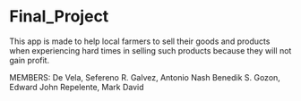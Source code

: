 # Final_Project
This app is made to help local farmers to sell their goods and products when experiencing 
hard times in selling such products because they will not gain profit.

MEMBERS:
De Vela, Sefereno R.
Galvez, Antonio Nash Benedik S.
Gozon, Edward John
Repelente, Mark David
